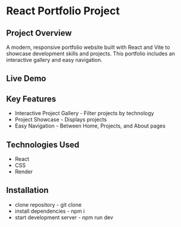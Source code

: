 # React Portfolio Project

## Project Overview
A modern, responsive portfolio website built with React and Vite to showcase development skills and projects. This portfolio includes an interactive gallery and easy navigation.

## Live Demo

## Key Features
- Interactive Project Gallery - Filter projects by technology
- Project Showcase - Displays projects
- Easy Navigation - Between Home, Projects, and About pages

## Technologies Used
- React
- CSS
- Render

## Installation 
- clone repository - git clone
- install dependencies - npm i
- start development server - npm run dev

